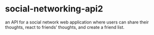 # social-networking-api2
an API for a social network web application where users can share their thoughts, react to friends’ thoughts, and create a friend list. 
